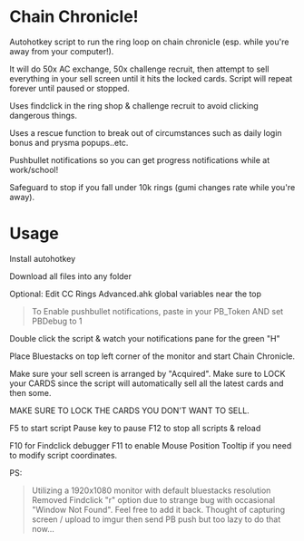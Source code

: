 Chain Chronicle!
========================

Autohotkey script to run the ring loop on chain chronicle (esp. while you're away from your computer!).

It will do 50x AC exchange, 50x challenge recruit, then attempt to sell everything in your sell screen until it hits the locked cards.  Script will repeat forever until paused or stopped.

Uses findclick in the ring shop & challenge recruit to avoid clicking dangerous things.

Uses a rescue function to break out of circumstances such as daily login bonus and prysma popups..etc.

Pushbullet notifications so you can get progress notifications while at work/school!

Safeguard to stop if you fall under 10k rings (gumi changes rate while you're away).  




Usage
=====

Install autohotkey

Download all files into any folder

Optional: Edit CC Rings Advanced.ahk global variables near the top

> To Enable pushbullet notifications, paste in your PB_Token AND set PBDebug to 1

Double click the script & watch your notifications pane for the green "H"

Place Bluestacks on top left corner of the monitor and start Chain Chronicle.

Make sure your sell screen is arranged by "Acquired".  Make sure to LOCK your CARDS since the script will automatically sell all the latest cards and then some.

MAKE SURE TO LOCK THE CARDS YOU DON'T WANT TO SELL.

F5 to start script
Pause key to pause
F12 to stop all scripts & reload

F10 for Findclick debugger
F11 to enable Mouse Position Tooltip if you need to modify script coordinates.



PS:
> Utilizing a 1920x1080 monitor with default bluestacks resolution
> Removed Findclick "r" option due to strange bug with occasional "Window Not Found".  Feel free to add it back.
> Thought of capturing screen / upload to imgur then send PB push but too lazy to do that now...